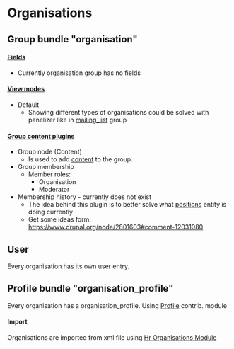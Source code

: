 # Organisations

## Group bundle "organisation"

#### **[Fields](http://local.dv.com/admin/group/types/manage/organisation/fields)**
- Currently organisation group has no fields

#### **[View modes](http://local.dv.com/admin/group/types/manage/organisation/display)**
- Default
  - Showing different types of organisations could be solved with panelizer like in [mailing_list](mailing_list.md) group

#### **[Group content plugins](http://local.dv.com/admin/group/types/manage/mailing_list/content)**
- Group node (Content) 
  - Is used to add [content](content.md) to the group.
- Group membership
  - Member roles:
    - Organisation
    - Moderator
- Membership history - currently does not exist
  - The idea behind this plugin is to better solve what [positions](positions.md) entity is doing currently
  - Get some ideas form: https://www.drupal.org/node/2801603#comment-12031080

## User

Every organisation has its own user entry.

## Profile bundle "organisation_profile"

Every organisation has a organisation_profile. Using [Profile](https://www.drupal.org/project/profile) contrib. module

#### Import

Organisations are imported from xml file using [Hr Organisations Module](../../modules/migrations/hr_organisation_migrate/hr_organisation_migrate.info.yml)


